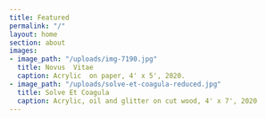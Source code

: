 ```yaml
---
title: Featured
permalink: "/"
layout: home
section: about
images:
- image_path: "/uploads/img-7190.jpg"
  title: Novus  Vitae
  caption: Acrylic  on paper, 4' x 5', 2020.
- image_path: "/uploads/solve-et-coagula-reduced.jpg"
  title: Solve Et Coagula
  caption: Acrylic, oil and glitter on cut wood, 4' x 7', 2020
---
```


